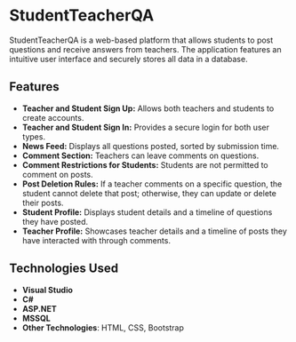 # StudentTeacherQA

StudentTeacherQA is a web-based platform that allows students to post questions and receive answers from teachers. The application features an intuitive user interface and securely stores all data in a database.

## Features

- **Teacher and Student Sign Up:** Allows both teachers and students to create accounts.
- **Teacher and Student Sign In:** Provides a secure login for both user types.
- **News Feed:** Displays all questions posted, sorted by submission time.
- **Comment Section:** Teachers can leave comments on questions.
- **Comment Restrictions for Students:** Students are not permitted to comment on posts.
- **Post Deletion Rules:** If a teacher comments on a specific question, the student cannot delete that post; otherwise, they can update or delete their posts.
- **Student Profile:** Displays student details and a timeline of questions they have posted.
- **Teacher Profile:** Showcases teacher details and a timeline of posts they have interacted with through comments.


## Technologies Used

- **Visual Studio**
- **C#**
- **ASP.NET**
- **MSSQL**
- **Other Technologies**: HTML, CSS, Bootstrap


